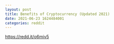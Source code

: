 ```yaml
--- 
layout: post 
title: Benefits of Cryptocurrency (Updated 2021) 
date: 2021-06-23 1624484001 
categories: reddit 
--- 
```

https://redd.it/o6miv5